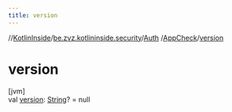 ```yaml
---
title: version
---
```

//[KotlinInside](../../../../index.html)/[be.zvz.kotlininside.security](../../index.html)/[Auth](../index.html)
/[AppCheck](index.html)/[version](version.html)

# version

[jvm]\
val [version](version.html): [String](https://kotlinlang.org/api/latest/jvm/stdlib/kotlin/-string/index.html)? = null




